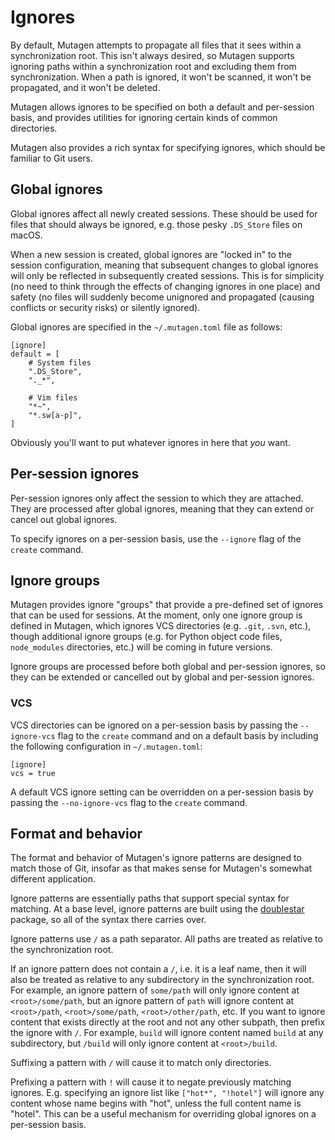 # Ignores

By default, Mutagen attempts to propagate all files that it sees within a
synchronization root. This isn't always desired, so Mutagen supports ignoring
paths within a synchronization root and excluding them from synchronization.
When a path is ignored, it won't be scanned, it won't be propagated, and it
won't be deleted.

Mutagen allows ignores to be specified on both a default and per-session basis,
and provides utilities for ignoring certain kinds of common directories.

Mutagen also provides a rich syntax for specifying ignores, which should be
familiar to Git users.


## Global ignores

Global ignores affect all newly created sessions. These should be used for files
that should always be ignored, e.g. those pesky `.DS_Store` files on macOS.

When a new session is created, global ignores are "locked in" to the session
configuration, meaning that subsequent changes to global ignores will only be
reflected in subsequently created sessions. This is for simplicity (no need to
think through the effects of changing ignores in one place) and safety (no files
will suddenly become unignored and propagated (causing conflicts or security
risks) or silently ignored).

Global ignores are specified in the `~/.mutagen.toml` file as follows:

    [ignore]
    default = [
        # System files
        ".DS_Store",
        "._*",

        # Vim files
        "*~",
        "*.sw[a-p]",
    ]

Obviously you'll want to put whatever ignores in here that *you* want.


## Per-session ignores

Per-session ignores only affect the session to which they are attached. They are
processed after global ignores, meaning that they can extend or cancel out
global ignores.

To specify ignores on a per-session basis, use the `--ignore` flag of the
`create` command.


## Ignore groups

Mutagen provides ignore "groups" that provide a pre-defined set of ignores that
can be used for sessions. At the moment, only one ignore group is defined in
Mutagen, which ignores VCS directories (e.g. `.git`, `.svn`, etc.), though
additional ignore groups (e.g. for Python object code files, `node_modules`
directories, etc.) will be coming in future versions.

Ignore groups are processed before both global and per-session ignores, so they
can be extended or cancelled out by global and per-session ignores.


### VCS

VCS directories can be ignored on a per-session basis by passing the
`--ignore-vcs` flag to the `create` command and on a default basis by including
the following configuration in `~/.mutagen.toml`:

    [ignore]
    vcs = true

A default VCS ignore setting can be overridden on a per-session basis by passing
the `--no-ignore-vcs` flag to the `create` command.


## Format and behavior

The format and behavior of Mutagen's ignore patterns are designed to match those
of Git, insofar as that makes sense for Mutagen's somewhat different
application.

Ignore patterns are essentially paths that support special syntax for matching.
At a base level, ignore patterns are built using the
[doublestar](https://github.com/bmatcuk/doublestar) package, so all of the
syntax there carries over.

Ignore patterns use `/` as a path separator. All paths are treated as relative
to the synchronization root.

If an ignore pattern does not contain a `/`, i.e. it is a leaf name, then it
will also be treated as relative to any subdirectory in the synchronization
root. For example, an ignore pattern of `some/path` will only ignore content at
`<root>/some/path`, but an ignore pattern of `path` will ignore content at
`<root>/path`, `<root>/some/path`, `<root>/other/path`, etc. If you want to
ignore content that exists directly at the root and not any other subpath, then
prefix the ignore with `/`. For example, `build` will ignore content named
`build` at any subdirectory, but `/build` will only ignore content at
`<root>/build`.

Suffixing a pattern with `/` will cause it to match only directories.

Prefixing a pattern with `!` will cause it to negate previously matching
ignores. E.g. specifying an ignore list like `["hot*", "!hotel"]` will ignore
any content whose name begins with "hot", unless the full content name is
"hotel". This can be a useful mechanism for overriding global ignores on a
per-session basis.
